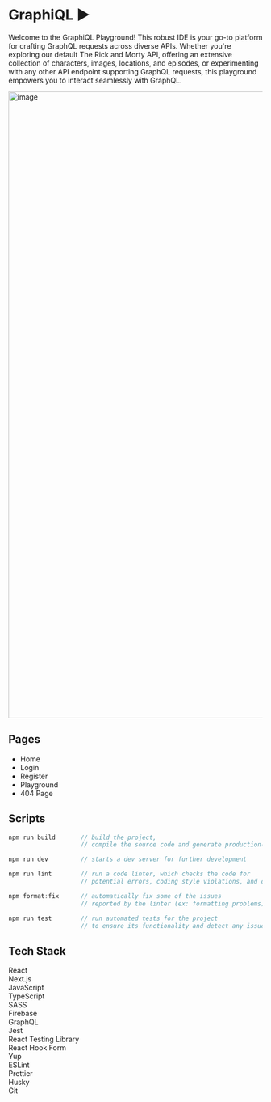 # GraphiQL ►

Welcome to the GraphiQL Playground!
This robust IDE is your go-to platform for crafting GraphQL requests across diverse APIs. Whether you're exploring our default The Rick and Morty API, offering an extensive collection of characters, images, locations, and episodes, or experimenting with any other API endpoint supporting GraphQL requests, this playground empowers you to interact seamlessly with GraphQL.

<img width="1239" alt="image" src="https://github.com/HereEast/graphi-ql-playground/assets/73107927/24af4bc2-2c44-4055-b227-3f50ea735fed">

## Pages
- Home
- Login
- Register
- Playground
- 404 Page

## Scripts
```jsx
npm run build       // build the project,
                    // compile the source code and generate production-ready output files

npm run dev         // starts a dev server for further development

npm run lint        // run a code linter, which checks the code for 
                    // potential errors, coding style violations, and other issues

npm format:fix      // automatically fix some of the issues 
                    // reported by the linter (ex: formatting problems)

npm run test        // run automated tests for the project 
                    // to ensure its functionality and detect any issues
```

## Tech Stack
React  
Next.js  
JavaScript  
TypeScript  
SASS  
Firebase  
GraphQL  
Jest  
React Testing Library  
React Hook Form  
Yup  
ESLint  
Prettier  
Husky  
Git  
